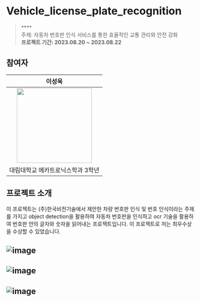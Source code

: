 # Vehicle_license_plate_recognition

> **** <br/>
> 주제: 자동차 번호판 인식 서비스를 통한 효율적인 교통 관리와 안전 강화   <br/>
> **프로젝트 기간: 2023.08.20 ~ 2023.08.22**


## 참여자
|      이성욱       |
| :------------------------------------------------------------------------------: |
|   <img width="200px" src="https://github.com/lee-seong-wook/Vehicle-license-plate-recognition/assets/130055880/b560398b-4f23-4403-8c55-099213266525.png" />   
| 대림대학교 메카트로닉스학과 3학년 |
## 프로젝트 소개
이 프로젝트는 (주)한국비전기술에서 제안한 차량 번호판 인식 및 번호 인식이라는 주제를 가지고 object detection을 활용하여 자동차 번호판을 인식하고 ocr 기술을 활용하여 번호판 안의 글자와 숫자을 읽어내는 프로젝트입니다. 이 프로젝트로 저는 최우수상을 수상할 수 있었습니다. 




![image](https://github.com/lee-seong-wook/Vehicle-license-plate-recognition/assets/130055880/4f000257-c431-4d82-aa91-cc027468264f)
--------------------------------------------------------------------------------------------------------------------------------------------------------------------------------------------------------------------




![image](https://github.com/lee-seong-wook/Vehicle-license-plate-recognition/assets/130055880/726ec51e-3f6e-4793-89c3-4f48ef2bb538)
--------------------------------------------------------------------------------------------------------------------------------------------------------------------------------------------------------------------

![image](https://github.com/lee-seong-wook/Vehicle-license-plate-recognition/assets/130055880/07e146a4-ca3b-43e7-942f-082b2076dc23)
-----------------------------------------------------------------------------------------------------------------------------------------------------------------------------------------------------------------------


